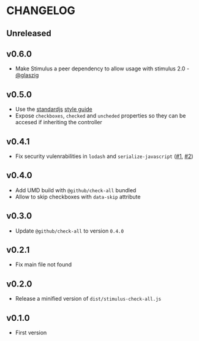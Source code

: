 # CHANGELOG

## Unreleased

## v0.6.0
- Make Stimulus a peer dependency to allow usage with stimulus 2.0 - [@glaszig](https://github.com/rbague/stimulus-check-all/pull/7)

## v0.5.0
- Use the [standardjs](https://standardjs.com) [style guide](https://standardjs.com/rules.html)
- Expose `checkboxes`, `checked` and `uncheded` properties so they can be accesed if inheriting the controller

## v0.4.1
- Fix security vulenrabilities in `lodash` and `serialize-javascript` ([#1](https://github.com/rbague/stimulus-check-all/pull/1), [#2](https://github.com/rbague/stimulus-check-all/pull/2))

## v0.4.0
- Add UMD build with `@github/check-all` bundled
- Allow to skip checkboxes with `data-skip` attribute

## v0.3.0
- Update `@github/check-all` to version `0.4.0`

## v0.2.1
- Fix main file not found

## v0.2.0
- Release a minified version of `dist/stimulus-check-all.js`

## v0.1.0
- First version